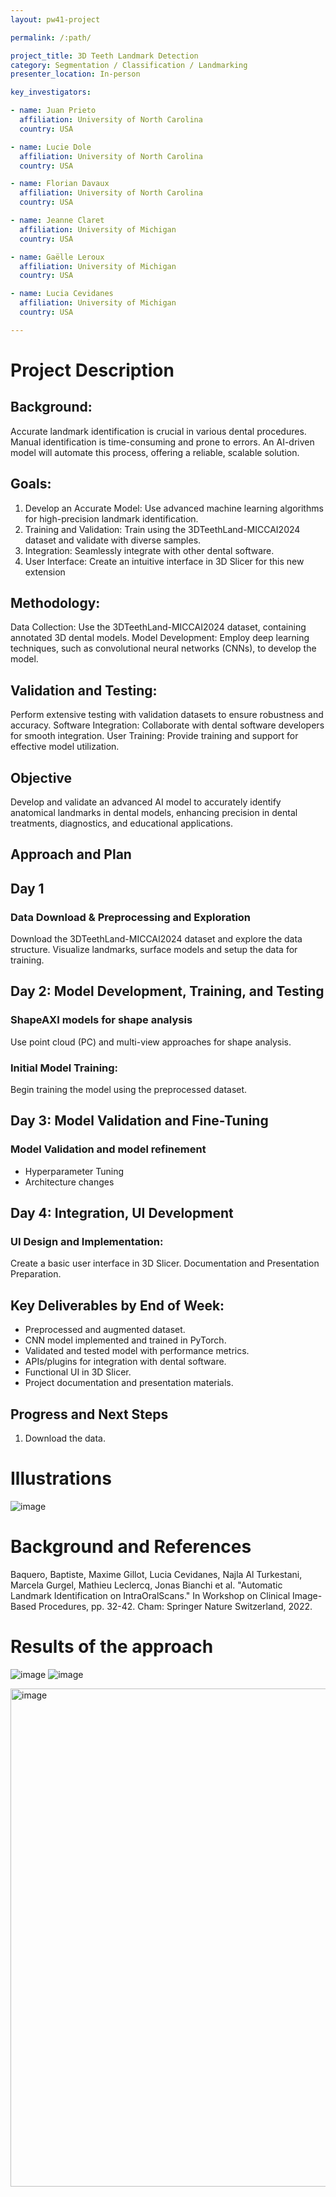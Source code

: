 ```yaml
---
layout: pw41-project

permalink: /:path/

project_title: 3D Teeth Landmark Detection
category: Segmentation / Classification / Landmarking
presenter_location: In-person

key_investigators:

- name: Juan Prieto
  affiliation: University of North Carolina
  country: USA

- name: Lucie Dole
  affiliation: University of North Carolina
  country: USA

- name: Florian Davaux
  affiliation: University of North Carolina
  country: USA

- name: Jeanne Claret
  affiliation: University of Michigan
  country: USA

- name: Gaëlle Leroux
  affiliation: University of Michigan
  country: USA

- name: Lucia Cevidanes
  affiliation: University of Michigan
  country: USA

---
```


# Project Description

<!-- Add a short paragraph describing the project. -->


## Background:

Accurate landmark identification is crucial in various dental procedures. Manual identification is time-consuming and prone to errors. An AI-driven model will automate this process, offering a reliable, scalable solution.

## Goals:

1. Develop an Accurate Model: Use advanced machine learning algorithms for high-precision landmark identification.
2. Training and Validation: Train using the 3DTeethLand-MICCAI2024 dataset and validate with diverse samples.
3. Integration: Seamlessly integrate with other dental software.
4. User Interface: Create an intuitive interface in 3D Slicer for this new extension


## Methodology:

Data Collection: Use the 3DTeethLand-MICCAI2024 dataset, containing annotated 3D dental models.
Model Development: Employ deep learning techniques, such as convolutional neural networks (CNNs), to develop the model.

## Validation and Testing:

Perform extensive testing with validation datasets to ensure robustness and accuracy.
Software Integration: Collaborate with dental software developers for smooth integration.
User Training: Provide training and support for effective model utilization.



## Objective

<!-- Describe here WHAT you would like to achieve (what you will have as end result). -->


Develop and validate an advanced AI model to accurately identify anatomical landmarks in dental models, enhancing precision in dental treatments, diagnostics, and educational applications.



## Approach and Plan

<!-- Describe here HOW you would like to achieve the objectives stated above. -->


## Day 1

### Data Download & Preprocessing and Exploration

Download the 3DTeethLand-MICCAI2024 dataset and explore the data structure. Visualize landmarks, surface models and setup the data for training.

## Day 2: Model Development, Training, and Testing

### ShapeAXI models for shape analysis

Use point cloud (PC) and multi-view approaches for shape analysis.

### Initial Model Training:
Begin training the model using the preprocessed dataset.

## Day 3: Model Validation and Fine-Tuning

### Model Validation and model refinement

- Hyperparameter Tuning
- Architecture changes

## Day 4: Integration, UI Development

### UI Design and Implementation:

Create a basic user interface in 3D Slicer.
Documentation and Presentation Preparation.

## Key Deliverables by End of Week:

- Preprocessed and augmented dataset.
- CNN model implemented and trained in PyTorch.
- Validated and tested model with performance metrics.
- APIs/plugins for integration with dental software.
- Functional UI in 3D Slicer.
- Project documentation and presentation materials.



## Progress and Next Steps

<!-- Update this section as you make progress, describing of what you have ACTUALLY DONE.
     If there are specific steps that you could not complete then you can describe them here, too. -->


1. Download the data.




# Illustrations

<!-- Add pictures and links to videos that demonstrate what has been accomplished. -->


![image](https://github.com/NA-MIC/ProjectWeek/assets/7086191/4732bb2b-b24f-4833-91c0-ca1b8f519b07)




# Background and References

<!-- If you developed any software, include link to the source code repository.
     If possible, also add links to sample data, and to any relevant publications. -->


Baquero, Baptiste, Maxime Gillot, Lucia Cevidanes, Najla Al Turkestani, Marcela Gurgel, Mathieu Leclercq, Jonas Bianchi et al. "Automatic Landmark Identification on IntraOralScans." In Workshop on Clinical Image-Based Procedures, pp. 32-42. Cham: Springer Nature Switzerland, 2022.


# Results of the approach

![image](https://github.com/NA-MIC/ProjectWeek/assets/7086191/02a65a32-940c-4284-b3d9-cb68d5789aff)
![image](https://github.com/NA-MIC/ProjectWeek/assets/7086191/9bcde2d2-3209-4ba5-9d24-60bb97f91a27)

<img width="797" alt="image" src="https://github.com/NA-MIC/ProjectWeek/assets/7086191/cbb3688e-8158-479a-b468-cb42a22ee146">
